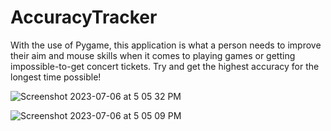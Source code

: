 # AccuracyTracker

With the use of Pygame, this application is what a person needs to improve their aim and mouse skills when it comes to playing games or getting impossible-to-get concert tickets. Try and get the highest accuracy for the longest time possible!

![Screenshot 2023-07-06 at 5 05 32 PM](https://github.com/sahibrao/AccuracyTracker/assets/57159146/c18e1caf-0399-4ede-8614-ffd9e285a41a)

![Screenshot 2023-07-06 at 5 05 09 PM](https://github.com/sahibrao/AccuracyTracker/assets/57159146/230c777e-54b0-471a-a39f-c8d71f7b1fbc)
